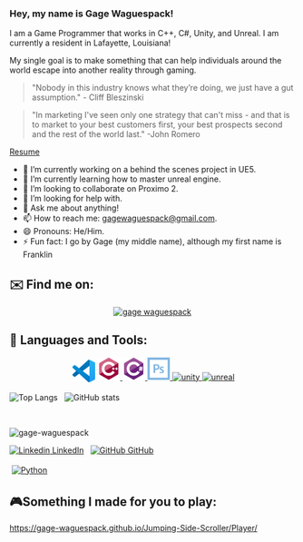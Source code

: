 ### Hey, my name is Gage Waguespack!

I am a Game Programmer that works in C++, C#, Unity, and Unreal. I am currently a resident in Lafayette, Louisiana!

My single goal is to make something that can help individuals around the world escape into another reality through gaming.

> "Nobody in this industry knows what they’re doing, we just have a gut assumption." - Cliff Bleszinski

> "In marketing I've seen only one strategy that can't miss - and that is to market to your best customers first, your best prospects second and the rest of the world last." -John Romero

[Resume](https://resume.creddle.io/resume/1yoi94ivr4e)

- 🔭 I’m currently working on a behind the scenes project in UE5.
- 🌱 I’m currently learning how to master unreal engine.
- 👯 I’m looking to collaborate on Proximo 2.
- 🤔 I’m looking for help with.
- 💬 Ask me about anything!
- 📫 How to reach me: gagewaguespack@gmail.com.
- 😄 Pronouns: He/Him.
- ⚡ Fun fact: I go by Gage (my middle name), although my first name is Franklin

## ✉️ Find me on:
<p align="center">
<a href="https://www.linkedin.com/in/gage-waguespack-460213240/" target="blank"><img align="center" src="https://raw.githubusercontent.com/rahuldkjain/github-profile-readme-generator/master/src/images/icons/Social/linked-in-alt.svg" alt="gage waguespack" height="30" width="40" /></a>
</p>

## 🧰 Languages and Tools:
<p align="center">
<p align="center"> <a href="https://www.w3schools.com/cpp/" target="_blank" rel="noreferrer">
<img src="https://raw.githubusercontent.com/github/explore/80688e429a7d4ef2fca1e82350fe8e3517d3494d/topics/visual-studio-code/visual-studio-code.png" alt="VS Code" height="40" style="vertical-align:top; margin:4px"><img 
src="https://raw.githubusercontent.com/devicons/devicon/master/icons/cplusplus/cplusplus-original.svg" alt="cplusplus" width="40" height="40"/> </a> <a href="https://www.w3schools.com/cs/" target="_blank" rel="noreferrer"> <img src="https://raw.githubusercontent.com/devicons/devicon/master/icons/csharp/csharp-original.svg" alt="csharp" width="40" height="40"/> </a> <a href="https://www.photoshop.com/en" target="_blank" rel="noreferrer"> <img src="https://raw.githubusercontent.com/devicons/devicon/master/icons/photoshop/photoshop-line.svg" alt="photoshop" width="40" height="40"/> </a> <a href="https://unity.com/" target="_blank" rel="noreferrer"> <img src="https://www.vectorlogo.zone/logos/unity3d/unity3d-icon.svg" alt="unity" width="40" height="40"/> </a> <a href="https://unrealengine.com/" target="_blank" rel="noreferrer"> <img src="https://raw.githubusercontent.com/kenangundogan/fontisto/036b7eca71aab1bef8e6a0518f7329f13ed62f6b/icons/svg/brand/unreal-engine.svg" alt="unreal" width="40" height="40"/> </a> </p>

![Top Langs](https://github-readme-stats.vercel.app/api/top-langs/?username=Gage-Waguespack&theme=tokyonight)
&nbsp;
![GitHub stats](https://github-readme-stats.vercel.app/api?username=Gage-Waguespack&show_icons=true&theme=tokyonight)

<br />

<p align="left"> <img src="https://komarev.com/ghpvc/?username=gage-waguespack&label=Profile%20views&color=0e75b6&style=flat" alt="gage-waguespack" /> </p>

[![Linkedin](https://i.stack.imgur.com/gVE0j.png) LinkedIn](https://www.linkedin.com/in/gage-waguespack-460213240/)
&nbsp;
[![GitHub](https://i.stack.imgur.com/tskMh.png) GitHub](https://github.com/Gage-Waguespack)

<p align="left">
<a href="mailto:gagewaguespack@gmail.com"> <img src="https://cdn.jsdelivr.net/npm/simple-icons@v3/icons/gmail.svg" alt="Python" height="30" style="vertical-align:top; margin:4px"></a>
</p>

## 🎮Something I made for you to play:
https://gage-waguespack.github.io/Jumping-Side-Scroller/Player/
